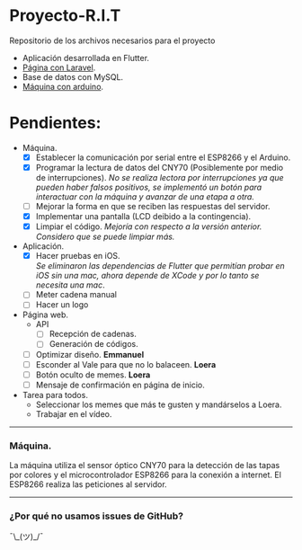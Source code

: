 # Proyecto-R.I.T
Repositorio de los archivos necesarios para el proyecto
 - Aplicación desarrollada en Flutter.
 - [Página con Laravel](#pagina).
 - Base de datos con MySQL.
 - [Máquina con arduino](#maquina).

# Pendientes:
- Máquina.
	- [x] Establecer la comunicación por serial entre el ESP8266 y el Arduino.
	- [x] Programar la lectura de datos del CNY70 (Posiblemente por medio de interrupciones).
		*No se realiza lectora por interrupciones ya que pueden haber falsos positivos, se implementó un botón para interactuar con la máquina y avanzar de una etapa a otra.*
	- [ ] Mejorar la forma en que se reciben las respuestas del servidor.
	- [x] Implementar una pantalla (LCD deibido a la contingencia).
	- [x] Limpiar el código.
		*Mejoría con respecto a la versión anterior. Considero que se puede limpiar más.*
- Aplicación.
	- [x] Hacer pruebas en iOS.<br>
		_Se eliminaron las dependencias de Flutter que permitían probar en iOS sin una mac, ahora depende de XCode y por lo tanto se necesita una mac_.
	- [ ] Meter cadena manual
	- [ ] Hacer un logo
- <a name ="pagina"></a>Página web.
	- API
		- [ ] Recepción de cadenas.
		- [ ] Generación de códigos.
	- [ ] Optimizar diseño. **Emmanuel**
	- [ ] Esconder al Vale para que no lo balaceen. **Loera**
	- [ ] Botón oculto de memes. **Loera**
	- [ ] Mensaje de confirmación en página de inicio.
- Tarea para todos.
	- Seleccionar los memes que más te gusten y mandárselos a Loera.
	- Trabajar en el vídeo.
---
 ### <a name = "maquina"></a>Máquina.
La máquina utiliza el sensor óptico CNY70 para la detección de las tapas por colores y el microcontrolador ESP8266 para la conexión a internet. El ESP8266 realiza las peticiones al servidor.

---
### ¿Por qué no usamos issues de GitHub?
¯\\\_(ツ)\_/¯
